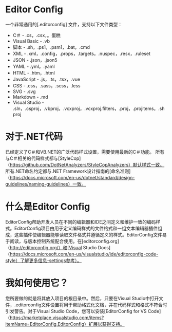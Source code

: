 # Editor Config

一个非常通用的[.editorconfig] 文件，支持以下文件类型：

-  C＃ -  .cs，.csx，。蛋糕
-  Visual Basic  -  .vb
- 脚本 -  .sh，.ps1，.psm1，.bat，.cmd
-  XML  -  .xml，.config，.props，.targets，.nuspec，.resx，.ruleset
-  JSON  -  .json，.json5
-  YAML  -  .yml，.yaml
-  HTML  -  .htm，.html
-  JavaScript  -  .js，.ts，.tsx，.vue
-  CSS  -  .css，.sass，.scss，.less
-  SVG  -  .svg
-  Markdown  -  .md
-  Visual Studio  -  .sln，.csproj，.vbproj，.vcxproj，.vcxproj.filters，.proj，.projitems，.shproj

# 对于.NET代码
已经定义了C＃和VB.NET的广泛代码样式设置，需要使用最新的C＃功能。
所有与C＃相关的代码样式都与[StyleCop]（https://github.com/DotNetAnalyzers/StyleCopAnalyzers）默认样式一致。
所有.NET命名约定都与.NET Framework设计指南的[命名准则]（https://docs.microsoft.com/en-us/dotnet/standard/design-guidelines/naming-guidelines）一致。

# 什么是Editor Config

EditorConfig帮助开发人员在不同的编辑器和IDE之间定义和维护一致的编码样式。EditorConfig项目由用于定义编码样式的文件格式和一组文本编辑器插件组成，这些插件使编辑器能够读取文件格式并遵循定义的样式。EditorConfig文件易于阅读，与版本控制系统配合使用。在[editorconfig.org]（http://editorconfig.org/）和[Visual Studio Docs]（https://docs.microsoft.com/en-us/visualstudio/ide/editorconfig-code-style）了解更多信息-settings参考）。

# 我如何使用它？

您所要做的就是将其放入项目的根目录中。然后，只要在Visual Studio中打开文件，.editorconfig文件设置将用于帮助格式化文档，并在代码样式和格式不符合时引发警告。对于Visual Studio Code，您可以安装[EditorConfig for VS Code]（https://marketplace.visualstudio.com/items?itemName=EditorConfig.EditorConfig）扩展以获得支持。
